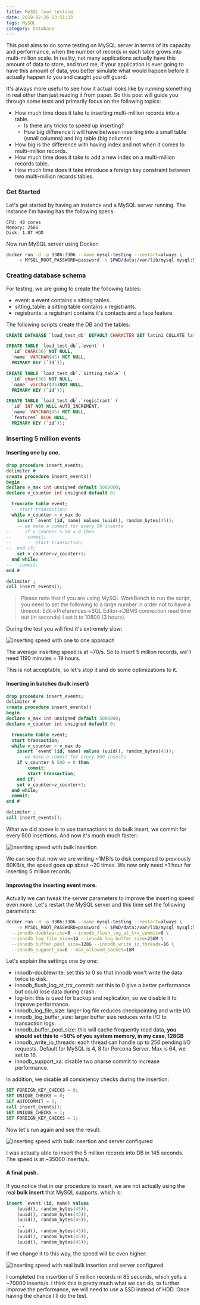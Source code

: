 ```yaml
---
title: MySQL load testing
date: 2019-02-26 13:51:33
tags: MySQL
category: Database
---
```


This post aims to do some testing on MySQL server in terms of its capacity and performance, when the number of records in each table grows into multi-million scale. In reality, not many applications actually have this amount of data to store, and trust me, if your application is ever going to have this amount of data, you better simulate what would happen before it actually happen to you and caught you off guard.

It's always more useful to see how it actual looks like by running something in real other than just reading it from paper. So this post will guide you through some tests and primarily focus on the following topics:

- How much time does it take to inserting multi-million records into a table.
  - Is there any tricks to speed up inserting?
  - How big difference it will have between inserting into a small table (small columns) and big table (big columns)
- How big is the difference with having index and not when it comes to multi-million records.
- How much time does it take to add a new index on a multi-million records table.
- How much time does it take introduce a foreign key constraint between two multi-million records tables.

### Get Started
Let's get started by having an instance and a MySQL server running. The instance I'm having has the following specs:

```
CPU: 48 cores
Memory: 256G
Disk: 1.8T HDD
```

Now run MySQL server using Docker:
```bash
docker run -d -p 3306:3306 --name mysql-testing --restart=always \
	-e MYSQL_ROOT_PASSWORD=password -v $PWD/data:/var/lib/mysql mysql:5.7.24
```

### Creating database schema
For testing, we are going to create the following tables:
- event: a event contains x sitting tables.
- sitting_table: a sitting table contains x registrants.
- registrants: a registrant contains it's contacts and a face feature.

The following scripts create the DB and the tables:

```sql
CREATE DATABASE `load_test_db` DEFAULT CHARACTER SET latin1 COLLATE latin1_general_ci;

CREATE TABLE `load_test_db`.`event` (
  `id` CHAR(36) NOT NULL,
  `name` VARCHAR(45) NOT NULL,
  PRIMARY KEY (`id`));

CREATE TABLE `load_test_db`.`sitting_table` (
  `id` char(36) NOT NULL,
  `name` varchar(45)NOT NULL,
  PRIMARY KEY (`id`));

CREATE TABLE `load_test_db`.`registrant` (
  `id` INT NOT NULL AUTO_INCREMENT,
  `name` VARCHAR(45) NOT NULL,
  `features` BLOB NULL,
  PRIMARY KEY (`id`));

```

### Inserting 5 million events

#### Inserting one by one.
```sql
drop procedure insert_events;
delimiter #
create procedure insert_events()
begin
declare v_max int unsigned default 5000000;
declare v_counter int unsigned default 0;

  truncate table event;
  -- start transaction;
  while v_counter < v_max do
    insert `event`(id, name) values (uuid(), random_bytes(45));
    -- we make a commit for every 50 inserts
--     if v_counter % 50 = 0 then
-- 		commit;
--         start transaction;
-- 	end if;
    set v_counter=v_counter+1;
  end while;
--   commit;
end #

delimiter ;
call insert_events();
```
> Please note that if you are using MySQL WorkBench to run the script, you need to set the following to a large number in order not to have a timeout:
Edit->Preferences->SQL Editor->DBMS connection read time out (in seconds)
I set it to 10800 (3 hours).

During the test you will find it's extremely slow:

![inserting speed with one to one approach](inserting_speed_1.png)

The average inserting speed is at ~70/s. So to insert 5 million records, we'll need 1190 minutes = 19 hours.

This is not acceptable, so let's stop it and do some optimizations to it.

#### Inserting in batches (bulk insert)
```sql
drop procedure insert_events;
delimiter #
create procedure insert_events()
begin
declare v_max int unsigned default 5000000;
declare v_counter int unsigned default 0;

  truncate table event;
  start transaction;
  while v_counter < v_max do
    insert `event`(id, name) values (uuid(), random_bytes(45));
    -- we make a commit for every 500 inserts
    if v_counter % 500 = 0 then
		commit;
        start transaction;
	end if;
    set v_counter=v_counter+1;
  end while;
  commit;
end #

delimiter ;
call insert_events();
```
What we did above is to use transactions to do bulk insert, we commit for every 500 insertions. And now it's much much faster:

![inserting speed with bulk insertion](inserting_speed_2.png)

We can see that now we are writing ~1MB/s to disk compared to previously 60KB/s, the speed goes up about ~20 times. We now only need <1 hour for inserting 5 million records.

#### Improving the inserting event more.
Actually we can tweak the server parameters to improve the inserting speed even more. Let's restart the MySQL server and this time set the following parameters:

```bash
docker run -d -p 3306:3306 --name mysql-testing --restart=always \
	-e MYSQL_ROOT_PASSWORD=password -v $PWD/data:/var/lib/mysql mysql:5.7.24 \
  --innodb-doublewrite=0 --innodb_flush_log_at_trx_commit=0 \
  --innodb_log_file_size=1G --innodb_log_buffer_size=256M \
  --innodb_buffer_pool_size=128G --innodb_write_io_threads=16 \
  --innodb_support_xa=0 --max_allowed_packet=16M
```
Let's explain the settings one by one:
- innodb-doublewrite: set this to 0 so that innodb won't write the data twice to disk.
- innodb_flush_log_at_trx_commit: set this to 0 give a better performance but could lose data during crash.
- log-bin: this is used for backup and replication, so we disable it to improve performance.
- innodb_log_file_size: larger log file reduces checkpointing and write I/O.
- innodb_log_buffer_size: larger buffer size reduces write I/O to transaction logs.
- innodb_buffer_pool_size: this will cache frequently read data, **you should set this to ~50% of you system memory, in my case, 128GB**
- innodb_write_io_threads: each thread can handle up to 256 pending I/O requests. Default for MySQL is 4, 8 for Percona Server. Max is 64, we set to 16.
- innodb_support_xa: disable two pharse commit to increase performance.

In addition, we disable all consistency checks during the insertion:
```sql
SET FOREIGN_KEY_CHECKS = 0;
SET UNIQUE_CHECKS = 0;
SET AUTOCOMMIT = 0;
call insert_events();
SET UNIQUE_CHECKS = 1;
SET FOREIGN_KEY_CHECKS = 1;
```
Now let's run again and see the result:

![inserting speed with bulk insertion and server configured](inserting_speed_3.png)

I was actually able to insert the 5 million records into DB in 145 seconds. The speed is at ~35000 inserts/s.

#### A final push.
If you notice that in our procedure to insert, we are not actually using the real **bulk insert** that MySQL supports, which is:
```sql
insert `event`(id, name) values
    (uuid(), random_bytes(45)),
    (uuid(), random_bytes(45)),
    (uuid(), random_bytes(45)),
    ...    
    (uuid(), random_bytes(45)),
    (uuid(), random_bytes(45)),
    (uuid(), random_bytes(45));
```
If we change it to this way, the speed will be even higher:

![inserting speed with real bulk insertion and server configured](inserting_speed_4.png)

I completed the insertion of 5 million records in 85 seconds, which yells a ~70000 inserts/s. I think this is pretty much what we can do, to further improve the performance, we will need to use a SSD instead of HDD. Once having the chance I'll do the test.
